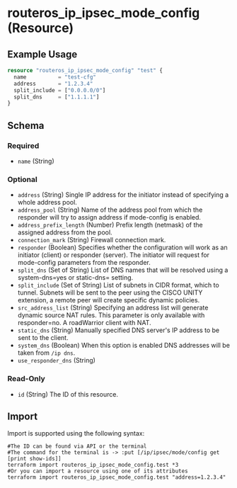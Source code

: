 # routeros_ip_ipsec_mode_config (Resource)


## Example Usage
```terraform
resource "routeros_ip_ipsec_mode_config" "test" {
  name          = "test-cfg"
  address       = "1.2.3.4"
  split_include = ["0.0.0.0/0"]
  split_dns     = ["1.1.1.1"]
}
```

<!-- schema generated by tfplugindocs -->
## Schema

### Required

- `name` (String)

### Optional

- `address` (String) Single IP address for the initiator instead of specifying a whole address pool.
- `address_pool` (String) Name of the address pool from which the responder will try to assign address if mode-config is enabled.
- `address_prefix_length` (Number) Prefix length (netmask) of the assigned address from the pool.
- `connection_mark` (String) Firewall connection mark.
- `responder` (Boolean) Specifies whether the configuration will work as an initiator (client) or responder (server). The initiator will request for mode-config parameters from the responder.
- `split_dns` (Set of String) List of DNS names that will be resolved using a system-dns=yes or static-dns= setting.
- `split_include` (Set of String) List of subnets in CIDR format, which to tunnel. Subnets will be sent to the peer using the CISCO UNITY extension, a remote peer will create specific dynamic policies.
- `src_address_list` (String) Specifying an address list will generate dynamic source NAT rules. This parameter is only available with responder=no. A roadWarrior client with NAT.
- `static_dns` (String) Manually specified DNS server's IP address to be sent to the client.
- `system_dns` (Boolean) When this option is enabled DNS addresses will be taken from `/ip dns`.
- `use_responder_dns` (String)

### Read-Only

- `id` (String) The ID of this resource.

## Import
Import is supported using the following syntax:
```shell
#The ID can be found via API or the terminal
#The command for the terminal is -> :put [/ip/ipsec/mode/config get [print show-ids]]
terraform import routeros_ip_ipsec_mode_config.test *3
#Or you can import a resource using one of its attributes
terraform import routeros_ip_ipsec_mode_config.test "address=1.2.3.4"
```
